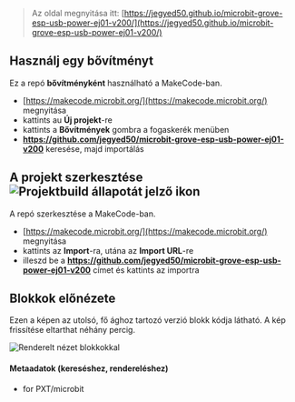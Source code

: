 
> Az oldal megnyitása itt: [https://jegyed50.github.io/microbit-grove-esp-usb-power-ej01-v200/](https://jegyed50.github.io/microbit-grove-esp-usb-power-ej01-v200/)

## Használj egy bővítményt

Ez a repó **bővítményként** használható a MakeCode-ban.

* [https://makecode.microbit.org/](https://makecode.microbit.org/) megnyitása
* kattints au **Új projekt**-re
* kattints a **Bővítmények** gombra a fogaskerék menüben
* **https://github.com/jegyed50/microbit-grove-esp-usb-power-ej01-v200** keresése, majd importálás

## A projekt szerkesztése ![Projektbuild állapotát jelző ikon](https://github.com/jegyed50/microbit-grove-esp-usb-power-ej01-v200/workflows/MakeCode/badge.svg)

A repó szerkesztése a MakeCode-ban.

* [https://makecode.microbit.org/](https://makecode.microbit.org/) megnyitása
* kattints az **Import**-ra, utána az **Import URL**-re
* illeszd be a **https://github.com/jegyed50/microbit-grove-esp-usb-power-ej01-v200** címet és kattints az importra

## Blokkok előnézete

Ezen a képen az utolsó, fő ághoz tartozó verzió blokk kódja látható.
A kép frissítése eltarthat néhány percig.

![Renderelt nézet blokkokkal](https://github.com/jegyed50/microbit-grove-esp-usb-power-ej01-v200/raw/master/.github/makecode/blocks.png)

#### Metaadatok (kereséshez, rendereléshez)

* for PXT/microbit
<script src="https://makecode.com/gh-pages-embed.js"></script><script>makeCodeRender("{{ site.makecode.home_url }}", "{{ site.github.owner_name }}/{{ site.github.repository_name }}");</script>
